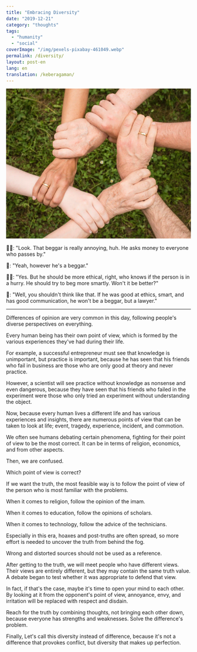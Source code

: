 ```yaml
---
title: "Embracing Diversity"
date: "2019-12-21"
category: "thoughts"
tags:
  - "humanity"
  - "social"
coverImage: "/img/pexels-pixabay-461049.webp"
permalink: /diversity/
layout: post-en
lang: en
translation: /keberagaman/
---
```


![](/img/pexels-pixabay-461049.webp)

👩🏻: "Look. That beggar is really annoying, huh. He asks money to everyone who passes by."

🧑: "Yeah, however he's a beggar."

👩🏻: "Yes. But he should be more ethical, right, who knows if the person is in a hurry. He should try to beg more smartly. Won't it be better?"

🧑: "Well, you shouldn't think like that. If he was good at ethics, smart, and has good communication, he won't be a beggar, but a lawyer."

---

Differences of opinion are very common in this day, following people's diverse perspectives on everything.

Every human being has their own point of view, which is formed by the various experiences they've had during their life.

For example, a successful entrepreneur must see that knowledge is unimportant, but practice is important, because he has seen that his friends who fail in business are those who are only good at theory and never practice.

However, a scientist will see practice without knowledge as nonsense and even dangerous, because they have seen that his friends who failed in the experiment were those who only tried an experiment without understanding the object.

Now, because every human lives a different life and has various experiences and insights, there are numerous points of view that can be taken to look at life; event, tragedy, experience, incident, and commotion.

We often see humans debating certain phenomena, fighting for their point of view to be the most correct.
It can be in terms of religion, economics, and from other aspects.

Then, we are confused.

Which point of view is correct?

If we want the truth, the most feasible way is to follow the point of view of the person who is most familiar with the problems.

When it comes to religion, follow the opinion of the imam.

When it comes to education, follow the opinions of scholars.

When it comes to technology, follow the advice of the technicians.

Especially in this era, hoaxes and post-truths are often spread, so more effort is needed to uncover the truth from behind the fog.

Wrong and distorted sources should not be used as a reference.

After getting to the truth, we will meet people who have different views. Their views are entirely different, but they may contain the same truth value. A debate began to test whether it was appropriate to defend that view.

In fact, if that's the case, maybe it's time to open your mind to each other. By looking at it from the opponent's point of view, annoyance, envy, and irritation will be replaced with respect and disdain.

Reach for the truth by combining thoughts, not bringing each other down, because everyone has strengths and weaknesses. Solve the difference's problem.

Finally,
Let's call this diversity instead of difference, because it's not a difference that provokes conflict, but diversity that makes up perfection.
